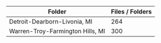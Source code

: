 | Folder                           |   Files / Folders |
|----------------------------------|-------------------|
| Detroit-Dearborn-Livonia, MI     |               264 |
| Warren-Troy-Farmington Hills, MI |               300 |
